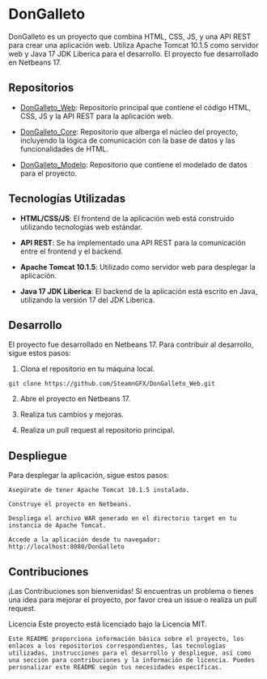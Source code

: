 # DonGalleto

DonGalleto es un proyecto que combina HTML, CSS, JS, y una API REST para crear una aplicación web. Utiliza Apache Tomcat 10.1.5 como servidor web y Java 17 JDK Liberica para el desarrollo. El proyecto fue desarrollado en Netbeans 17.

## Repositorios

- [DonGalleto_Web](https://github.com/SteamnGFX/DonGalleto_Web): Repositorio principal que contiene el código HTML, CSS, JS y la API REST para la aplicación web.

- [DonGalleto_Core](https://github.com/SteamnGFX/DonGalleto_Core): Repositorio que alberga el núcleo del proyecto, incluyendo la lógica de comunicación con la base de datos y las funcionalidades de HTML.

- [DonGalleto_Modelo](https://github.com/SteamnGFX/DonGalleto_Modelo): Repositorio que contiene el modelado de datos para el proyecto.

## Tecnologías Utilizadas

- **HTML/CSS/JS**: El frontend de la aplicación web está construido utilizando tecnologías web estándar.

- **API REST**: Se ha implementado una API REST para la comunicación entre el frontend y el backend.

- **Apache Tomcat 10.1.5**: Utilizado como servidor web para desplegar la aplicación.

- **Java 17 JDK Liberica**: El backend de la aplicación está escrito en Java, utilizando la versión 17 del JDK Liberica.


## Desarrollo

El proyecto fue desarrollado en Netbeans 17. Para contribuir al desarrollo, sigue estos pasos:

1. Clona el repositorio en tu máquina local.
```
git clone https://github.com/SteamnGFX/DonGalleto_Web.git
```

2. Abre el proyecto en Netbeans 17.

3. Realiza tus cambios y mejoras.

4. Realiza un pull request al repositorio principal.

## Despliegue

Para desplegar la aplicación, sigue estos pasos:
```
Asegúrate de tener Apache Tomcat 10.1.5 instalado.

Construye el proyecto en Netbeans.

Despliega el archivo WAR generado en el directorio target en tu instancia de Apache Tomcat.

Accede a la aplicación desde tu navegador: http://localhost:8080/DonGalleto
```
## Contribuciones

¡Las Contribuciones son bienvenidas! Si encuentras un problema o tienes una idea para mejorar el proyecto, por favor crea un issue o realiza un pull request.

Licencia
Este proyecto está licenciado bajo la Licencia MIT.

```
Este README proporciona información básica sobre el proyecto, los enlaces a los repositorios correspondientes, las tecnologías utilizadas, instrucciones para el desarrollo y despliegue, así como una sección para contribuciones y la información de licencia. Puedes personalizar este README según tus necesidades específicas.
```
